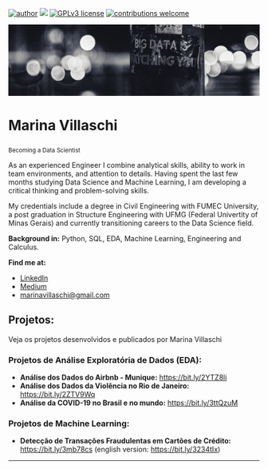 [![author](https://img.shields.io/badge/author-marinavillaschi-red.svg)](https://www.linkedin.com/in/marinavillaschi) [![](https://img.shields.io/badge/python-3.7+-blue.svg)](https://www.python.org/downloads/release/python-365/) [![GPLv3 license](https://img.shields.io/badge/License-GPLv3-blue.svg)](http://perso.crans.org/besson/LICENSE.html) [![contributions welcome](https://img.shields.io/badge/contributions-welcome-brightgreen.svg?style=flat)](https://github.com/marinavillaschi/first_datascience_mpv/issues)

<p align="center">
  <img src="banner.png" >
</p>

# Marina Villaschi
<sub>Becoming a Data Scientist</sub>

As an experienced Engineer I combine analytical skills, ability to work in team environments, and attention to details. Having spent the last few months studying Data Science and Machine Learning, I am developing a critical thinking and problem-solving skills.

My credentials include a degree in Civil Engineering with FUMEC University, a post graduation in Structure Engineering with UFMG (Federal Univertity of Minas Gerais) and currently transitioning careers to the Data Science field.

**Background in:** Python, SQL, EDA, Machine Learning, Engineering and Calculus.

**Find me at:**

* [LinkedIn](https://www.linkedin.com/in/marinavillaschi)
* [Medium](https://pandascouple.medium.com/)
* marinavillaschi@gmail.com


## Projetos:
Veja os projetos desenvolvidos e publicados por Marina Villaschi

### Projetos de Análise Exploratória de Dados (EDA):

* **Análise dos Dados do Airbnb - Munique:** https://bit.ly/2YTZ8li
* **Análise dos Dados da Violência no Rio de Janeiro:** https://bit.ly/2ZTV9Wq
* **Análise da COVID-19 no Brasil e no mundo:** https://bit.ly/3ttQzuM

### Projetos de Machine Learning:

* **Detecção de Transações Fraudulentas em Cartões de Crédito:** https://bit.ly/3mb78cs (english version: https://bit.ly/3234tIx)


---



